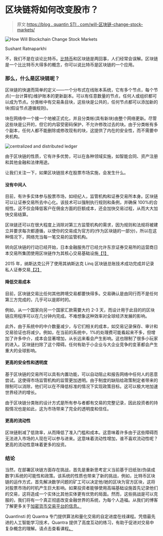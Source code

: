 # 区块链将如何改变股市？

> 原文:[https://blog . quantin STI . com/will-区块链-change-stock-markets/](https://blog.quantinsti.com/will-blockchain-change-stock-markets/)

![How Will Blockchain Change Stock Markets](../Images/d80daa0d480a3d9b72caee81b5472565.png)

Sushant Ratnaparkhi

不，我们不是在谈论比特币。[比特币](https://blog.quantinsti.com/hackers-wannacry-ransom-ware-demand-bitcoins-trader-care/)和区块链是两回事，人们经常会误解。区块链是一个比比特币大得多的概念，你可以说比特币是区块链的一个应用。

### 那么，什么是区块链呢？

区块链的快速而简单的定义——一个分布式在线账本系统，它有多个节点，每个节点(一台计算机)维护账本的更新副本。可以有任意数量的节点，任何人或组织都可以成为节点。分类帐中有交易条目块，这些块是公共的，任何节点都可以添加新的块(假设节点遵循规则)。

块在网络中一个接一个地被正式化，并且分类帐(具有新块)由整个网络更新。尽管这些块是公开的，但它的内容受密码保护，不允许修改过去的块。由于分类帐有多个副本，任何人都不能删除或修改现有的块，这提供了内在的安全性，而不需要中央机构。

![centralized and distributed ledger](../Images/0163583dbbeae88e4b23870806c0faea.png)

由于区块链的性质，它有许多优势，可以在各种领域实施，如智能合同、资产注册和其他金融和法律用途。

让我们关注一下，如果区块链技术在股票市场实施，会发生什么。

#### 没有中间人

目前，有许多实体参与股票市场，如经纪人，监管机构和证券交易所本身。区块链可以让证券交易所去中心化。该技术可以强制执行规则和条例，并确保 100%的合规性。这不仅会降低客户在佣金方面的巨额成本，还会加快交易过程，从而大大加快交易结算。

区块链还可以在很大程度上消除对第三方监管机构的需求，因为规则和法规将被建立并要求每次都遵循，以使你的交易成为官方的(作为区块链的一部分)，所以在这种情况下，网络充当每一笔交易的监管机构。

转向区块链的行动已经开始，日本金融服务厅已经允许东京证券交易所的运营商日本交易所集团使用区块链作为其核心交易基础设施[【1】](https://www.cryptocoinsnews.com/blockchain-trading-greenlit-japan/)

2015 年，纳斯达克公开了使用其纳斯达克 Linq 区块链总账技术成功完成并记录私人证券交易[【2】](http://www.nasdaq.com/article/how-stock-exchanges-are-experimenting-with-blockchain-technology-cm801802)

#### 降低交易成本

目前，区块链交易比任何其他跨境交易都要快得多。交易确认是由同行而不是任何第三方完成的，几乎可以是即时的。

例如，从一个国家向另一个国家汇款需要大约 2-3 天，而设计用于此目的的区块链应用程序可以在几分钟内完成。不难想象这种效率对全球经济发展的影响。

此外，由于系统中的中介数量减少，与它们相关的成本，如交易记录保存、审计和交易验证也将减少。例如，在当前的系统中，1%的处理费可能看起来不多，但增加了许多中介，成本会显著增加，从长远来看会产生影响。这也限制了很多小玩家的进入。区块链扫除了这个障碍。任何有助于小企业与大企业竞争的变革都会产生重大的全球影响。

#### 更高的安全性和透明度

基于区块链的交易所可以具有内置功能，可以自动阻止和报告网络中任何人的恶意尝试。这使得市场监管机构的监管更加透明。由于制度的缺陷给政策制定者带来的限制可以消除，他们可以在不降低标准的情况下实现政策目标。这可以极大地加速世界经济的增长。

由于区块链分类账的设计方式是所有参与者都有交易的完整记录，因此投资者的持股情况也是如此，这为市场带来了完全的透明度和信任。

#### 更高的流动性

区块链削减了低效率，从而降低了准入门槛和成本。这意味着许多由于这些障碍而无法进入市场的人现在可以参与进来。这意味着流动性增加，谁不喜欢流动性呢？更高的流动性意味着更多的投资。

### 结论

当然，在部署区块链方面存在挑战，首先是重新思考定义当前基于旧纸张(伪装成数字)系统的可能性和政策。该系统的性质也带来了新的挑战，例如，比特币区块链的运作方式，首先解决数学问题的矿工可以决定他/她的区块为官方区块，这将对股票市场的时机产生巨大影响。如果投资者能够使用高端基础设施首先记录他们的交易，这将造成一个实体比其他实体更有优势的局面。然而，这些挑战是可以克服的，我们将有一个真正彻底改变金融世界的系统，为每个人造福。从我们的博客了解更多关于[加密货币交易平台的信息。](https://blog.quantinsti.com/top-9-cryptocurrency-trading-platforms/)

QuantInsti 的 Quantra 专门提供算法和量化交易的自定进度在线课程。凭借最先进的人工智能学习技术，Quantra 提供了高度互动的练习，有助于促进对交易中复杂概念的理解。请点击查看课程[。](https://quantra.quantinsti.com/courses?utm_source=qiblog&utm_medium=referral)